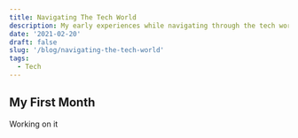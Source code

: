 ```yaml
---
title: Navigating The Tech World
description: My early experiences while navigating through the tech world
date: '2021-02-20'
draft: false
slug: '/blog/navigating-the-tech-world'
tags:
  - Tech
---
```


## My First Month

Working on it
